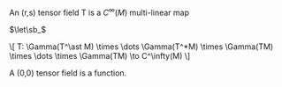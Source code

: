 An (r,s) tensor field T is a $C^\infty(M)$ multi-linear map

$\let\sb_$

\\[
T: \Gamma(T^\ast M) \times \dots \Gamma(T^*M) \times \Gamma(TM) \times \dots \times \Gamma(TM) \to C^\infty(M)
\\]

A (0,0) tensor field is a function.